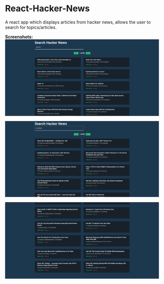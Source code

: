 # React-Hacker-News

A react app which displays articles from hacker news, allows the user to search for topics/articles.
 
**Screenshots:**
![App Screenshot](https://raw.githubusercontent.com/ivaaak/React-Hacker-News/main/screens/screen.png)

![App Screenshot](https://raw.githubusercontent.com/ivaaak/React-Hacker-News/main/screens/screen2.png)

![App Screenshot](https://raw.githubusercontent.com/ivaaak/React-Hacker-News/main/screens/screen3.png)

